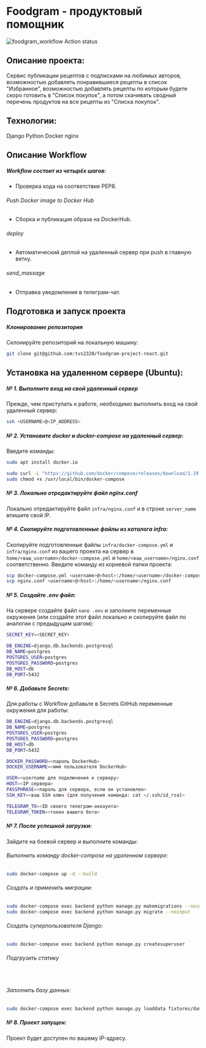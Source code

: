 #  Foodgram - продуктовый помощник
![foodgram_workflow Action status](https://github.com/tvs2320/foodgram-project-react/workflows/foodgram_workflow/badge.svg)

## Описание проекта:
Сервис публикации рецептов с подписками на любимых авторов, возможностью добавлять понравившиеся рецепты в список "Избранное", 
возможностью добавлять рецепты по которым будете скоро готовить в "Список покупок", а потом скачивать сводный перечень продуктов на все рецепты из 
"Списка покупок".

## Технологии:
Django
Python
Docker
nginx

## Описание Workflow
##### Workflow состоит из четырёх шагов:
- Проверка кода на соответствие PEP8.
###### Push Docker image to Docker Hub
- Сборка и публикация образа на DockerHub.
###### deploy 
- Автоматический деплой на удаленный сервер при push в главную ветку.
###### send_massage
- Отправка уведомления в телеграм-чат.

## Подготовка и запуск проекта
##### Клонирование репозитория
Склонируйте репозиторий на локальную машину:
```bash
git clone git@github.com:tvs2320/foodgram-project-react.git
```

## Установка на удаленном сервере (Ubuntu):
##### № 1. Выполните вход на свой удаленный сервер
Прежде, чем приступать к работе, необходимо выполнить вход на свой удаленный сервер:
```bash
ssh <USERNAME>@<IP_ADDRESS>
```

##### № 2. Установите docker и docker-compose на удаленный сервер:
Введите команды:
```bash
sudo apt install docker.io 
```

```bash
sudo curl -L "https://github.com/docker/compose/releases/download/1.29.2/docker-compose-$(uname -s)-$(uname -m)" -o /usr/local/bin/docker-compose
sudo chmod +x /usr/local/bin/docker-compose
```

##### № 3. Локально отредактируйте файл nginx.conf
Локально отредактируйте файл `infra/nginx.conf` и в строке `server_name` впишите свой IP.

##### № 4. Скопируйте подготовленные файлы из каталога infra:
Скопируйте подготовленные файлы `infra/docker-compose.yml` и `infra/nginx.conf` из вашего проекта на сервер в `home/<ваш_username>/docker-compose.yml` и `home/<ваш_username>/nginx.conf` соответственно.
Введите команду из корневой папки проекта:
```bash
scp docker-compose.yml <username>@<host>:/home/<username>/docker-compose.yml
scp nginx.conf <username>@<host>:/home/<username>/nginx.conf
```

##### № 5. Cоздайте .env файл:
На сервере создайте файл `nano .env` и заполните переменные окружения (или создайте этот файл локально и скопируйте файл по аналогии с предыдущим шагом):
```bash 
SECRET_KEY=<SECRET_KEY>

DB_ENGINE=django.db.backends.postgresql
DB_NAME=postgres
POSTGRES_USER=postgres
POSTGRES_PASSWORD=postgres
DB_HOST=db
DB_PORT=5432
```

##### № 6. Добавьте Secrets:
Для работы с Workflow добавьте в Secrets GitHub переменные окружения для работы:
```bash
DB_ENGINE=django.db.backends.postgresql
DB_NAME=postgres
POSTGRES_USER=postgres
POSTGRES_PASSWORD=postgres
DB_HOST=db
DB_PORT=5432

DOCKER_PASSWORD=<пароль DockerHub>
DOCKER_USERNAME=<имя пользователя DockerHub>

USER=<username для подключения к серверу>
HOST=<IP сервера>
PASSPHRASE=<пароль для сервера, если он установлен>
SSH_KEY=<ваш SSH ключ (для получения команда: cat ~/.ssh/id_rsa)>

TELEGRAM_TO=<ID своего телеграм-аккаунта>
TELEGRAM_TOKEN=<токен вашего бота>
```

##### № 7. После успешной загрузки:
Зайдите на боевой сервер и выполните команды:

###### Выполнить команду docker-compose на удаленном сервере:
```bash
sudo docker-compose up -d --build
```

###### Создать и применить миграции:
```bash
sudo docker-compose exec backend python manage.py makemigrations --noinput
sudo docker-compose exec backend python manage.py migrate --noinput
```
###### Создать суперпользователя Django:
```bash
sudo docker-compose exec backend python manage.py createsuperuser
```
###### Подгрузить статику
```bash
 
```
###### Заполнить базу данных:
```bash
sudo docker-compose exec backend python manage.py loaddata fixtures/dump.json
```

##### № 8. Проект запущен:
Проект будет доступен по вашему IP-адресу.
